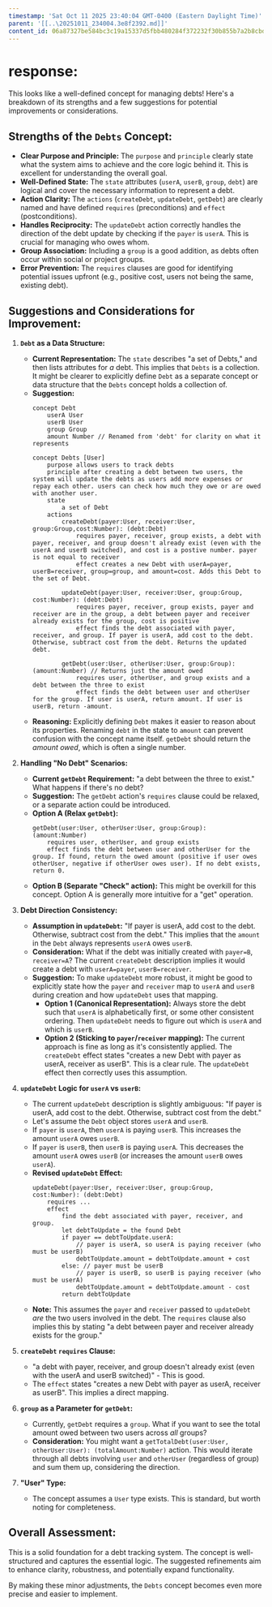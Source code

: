 ```yaml
---
timestamp: 'Sat Oct 11 2025 23:40:04 GMT-0400 (Eastern Daylight Time)'
parent: '[[..\20251011_234004.3e8f2392.md]]'
content_id: 06a87327be584bc3c19a15337d5fbb480284f372232f30b855b7a2b8cbdd0fc1
---
```


# response:

This looks like a well-defined concept for managing debts! Here's a breakdown of its strengths and a few suggestions for potential improvements or considerations.

## Strengths of the `Debts` Concept:

* **Clear Purpose and Principle:** The `purpose` and `principle` clearly state what the system aims to achieve and the core logic behind it. This is excellent for understanding the overall goal.
* **Well-Defined State:** The `state` attributes (`userA`, `userB`, `group`, `debt`) are logical and cover the necessary information to represent a debt.
* **Action Clarity:** The `actions` (`createDebt`, `updateDebt`, `getDebt`) are clearly named and have defined `requires` (preconditions) and `effect` (postconditions).
* **Handles Reciprocity:** The `updateDebt` action correctly handles the direction of the debt update by checking if the `payer` is `userA`. This is crucial for managing who owes whom.
* **Group Association:** Including a `group` is a good addition, as debts often occur within social or project groups.
* **Error Prevention:** The `requires` clauses are good for identifying potential issues upfront (e.g., positive cost, users not being the same, existing debt).

## Suggestions and Considerations for Improvement:

1. **`Debt` as a Data Structure:**
   * **Current Representation:** The `state` describes "a set of Debts," and then lists attributes for *a* debt. This implies that `Debts` is a collection. It might be clearer to explicitly define `Debt` as a separate concept or data structure that the `Debts` concept holds a collection of.
   * **Suggestion:**
     ```
     concept Debt
         userA User
         userB User
         group Group
         amount Number // Renamed from 'debt' for clarity on what it represents

     concept Debts [User]
         purpose allows users to track debts
         principle after creating a debt between two users, the system will update the debts as users add more expenses or repay each other. users can check how much they owe or are owed with another user.
         state
             a set of Debt
         actions
             createDebt(payer:User, receiver:User, group:Group,cost:Number): (debt:Debt)
                 requires payer, receiver, group exists, a debt with payer, receiver, and group doesn't already exist (even with the userA and userB switched), and cost is a postive number. payer is not equal to receiver
                 effect creates a new Debt with userA=payer, userB=receiver, group=group, and amount=cost. Adds this Debt to the set of Debt.

             updateDebt(payer:User, receiver:User, group:Group, cost:Number): (debt:Debt)
                 requires payer, receiver, group exists, payer and receiver are in the group, a debt between payer and receiver already exists for the group, cost is positive
                 effect finds the debt associated with payer, receiver, and group. If payer is userA, add cost to the debt. Otherwise, subtract cost from the debt. Returns the updated debt.

             getDebt(user:User, otherUser:User, group:Group): (amount:Number) // Returns just the amount owed
                 requires user, otherUser, and group exists and a debt between the three to exist
                 effect finds the debt between user and otherUser for the group. If user is userA, return amount. If user is userB, return -amount.
     ```
   * **Reasoning:** Explicitly defining `Debt` makes it easier to reason about its properties. Renaming `debt` in the state to `amount` can prevent confusion with the concept name itself. `getDebt` should return the *amount owed*, which is often a single number.

2. **Handling "No Debt" Scenarios:**
   * **Current `getDebt` Requirement:** "a debt between the three to exist." What happens if there's no debt?
   * **Suggestion:** The `getDebt` action's `requires` clause could be relaxed, or a separate action could be introduced.
   * **Option A (Relax `getDebt`):**
     ```
     getDebt(user:User, otherUser:User, group:Group): (amount:Number)
         requires user, otherUser, and group exists
         effect finds the debt between user and otherUser for the group. If found, return the owed amount (positive if user owes otherUser, negative if otherUser owes user). If no debt exists, return 0.
     ```
   * **Option B (Separate "Check" action):** This might be overkill for this concept. Option A is generally more intuitive for a "get" operation.

3. **Debt Direction Consistency:**
   * **Assumption in `updateDebt`:** "If payer is userA, add cost to the debt. Otherwise, subtract cost from the debt." This implies that the `amount` in the `Debt` always represents `userA` owes `userB`.
   * **Consideration:** What if the debt was initially created with `payer=B`, `receiver=A`? The current `createDebt` description implies it would create a debt with `userA=payer`, `userB=receiver`.
   * **Suggestion:** To make `updateDebt` more robust, it might be good to explicitly state how the `payer` and `receiver` map to `userA` and `userB` during creation and how `updateDebt` uses that mapping.
     * **Option 1 (Canonical Representation):** Always store the debt such that `userA` is alphabetically first, or some other consistent ordering. Then `updateDebt` needs to figure out which is `userA` and which is `userB`.
     * **Option 2 (Sticking to `payer`/`receiver` mapping):** The current approach is fine as long as it's consistently applied. The `createDebt` effect states "creates a new Debt with payer as userA, receiver as userB". This is a clear rule. The `updateDebt` effect then correctly uses this assumption.

4. **`updateDebt` Logic for `userA` vs `userB`:**
   * The current `updateDebt` description is slightly ambiguous: "If payer is userA, add cost to the debt. Otherwise, subtract cost from the debt."
   * Let's assume the `Debt` object stores `userA` and `userB`.
   * If `payer` is `userA`, then `userA` is paying `userB`. This increases the amount `userA` owes `userB`.
   * If `payer` is `userB`, then `userB` is paying `userA`. This decreases the amount `userA` owes `userB` (or increases the amount `userB` owes `userA`).
   * **Revised `updateDebt` Effect:**
     ```
     updateDebt(payer:User, receiver:User, group:Group, cost:Number): (debt:Debt)
         requires ...
         effect
             find the debt associated with payer, receiver, and group.
             let debtToUpdate = the found Debt
             if payer == debtToUpdate.userA:
                 // payer is userA, so userA is paying receiver (who must be userB)
                 debtToUpdate.amount = debtToUpdate.amount + cost
             else: // payer must be userB
                 // payer is userB, so userB is paying receiver (who must be userA)
                 debtToUpdate.amount = debtToUpdate.amount - cost
             return debtToUpdate
     ```
   * **Note:** This assumes the `payer` and `receiver` passed to `updateDebt` *are* the two users involved in the debt. The `requires` clause also implies this by stating "a debt between payer and receiver already exists for the group."

5. **`createDebt` `requires` Clause:**
   * "a debt with payer, receiver, and group doesn't already exist (even with the userA and userB switched)" - This is good.
   * The `effect` states "creates a new Debt with payer as userA, receiver as userB". This implies a direct mapping.

6. **`group` as a Parameter for `getDebt`:**
   * Currently, `getDebt` requires a `group`. What if you want to see the total amount owed between two users across *all* groups?
   * **Consideration:** You might want a `getTotalDebt(user:User, otherUser:User): (totalAmount:Number)` action. This would iterate through all debts involving `user` and `otherUser` (regardless of group) and sum them up, considering the direction.

7. **"User" Type:**
   * The concept assumes a `User` type exists. This is standard, but worth noting for completeness.

## Overall Assessment:

This is a solid foundation for a debt tracking system. The concept is well-structured and captures the essential logic. The suggested refinements aim to enhance clarity, robustness, and potentially expand functionality.

By making these minor adjustments, the `Debts` concept becomes even more precise and easier to implement.

